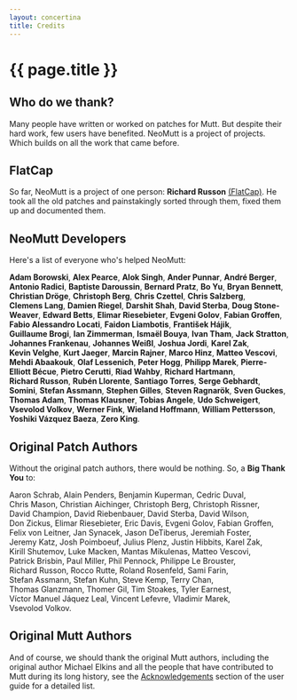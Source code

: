 ```yaml
---
layout: concertina
title: Credits
---
```


# {{ page.title }}

## Who do we thank?

Many people have written or worked on patches for Mutt. But despite
their hard work, few users have benefited. NeoMutt is a project of
projects. Which builds on all the work that came before.

## FlatCap

So far, NeoMutt is a project of one person: **Richard Russon**
[(FlatCap)](https://github.com/flatcap). He took all the old patches and
painstakingly sorted through them, fixed them up and documented them.

## NeoMutt Developers

Here's a list of everyone who's helped NeoMutt:

**Adam Borowski**, **Alex Pearce**, **Alok Singh**, **Ander Punnar**,
**André Berger**, **Antonio Radici**, **Baptiste Daroussin**,
**Bernard Pratz**, **Bo Yu**, **Bryan Bennett**, **Christian Dröge**,
**Christoph Berg**, **Chris Czettel**, **Chris Salzberg**, **Clemens Lang**,
**Damien Riegel**, **Darshit Shah**, **David Sterba**, **Doug Stone-Weaver**,
**Edward Betts**, **Elimar Riesebieter**, **Evgeni Golov**, **Fabian Groffen**,
**Fabio Alessandro Locati**, **Faidon Liambotis**, **František Hájik**,
**Guillaume Brogi**, **Ian Zimmerman**, **Ismaël Bouya**, **Ivan Tham**,
**Jack Stratton**, **Johannes Frankenau**, **Johannes Weißl**,
**Joshua Jordi**, **Karel Zak**, **Kevin Velghe**, **Kurt Jaeger**,
**Marcin Rajner**, **Marco Hinz**, **Matteo Vescovi**, **Mehdi Abaakouk**,
**Olaf Lessenich**, **Peter Hogg**, **Philipp Marek**,
**Pierre-Elliott Bécue**, **Pietro Cerutti**, **Riad Wahby**,
**Richard Hartmann**, **Richard Russon**, **Rubén Llorente**,
**Santiago Torres**, **Serge Gebhardt**, **Somini**, **Stefan Assmann**,
**Stephen Gilles**, **Steven Ragnarök**, **Sven Guckes**, **Thomas Adam**,
**Thomas Klausner**, **Tobias Angele**, **Udo Schweigert**,
**Vsevolod Volkov**, **Werner Fink**, **Wieland Hoffmann**,
**William Pettersson**, **Yoshiki Vázquez Baeza**, **Zero King**.

## Original Patch Authors

Without the original patch authors, there would be nothing. So, a **Big
Thank You** to:

Aaron Schrab, Alain Penders, Benjamin Kuperman, Cedric Duval,
Chris Mason, Christian Aichinger, Christoph Berg, Christoph Rissner,
David Champion, David Riebenbauer, David Sterba, David Wilson,
Don Zickus, Elimar Riesebieter, Eric Davis, Evgeni Golov,
Fabian Groffen, Felix von Leitner, Jan Synacek, Jason DeTiberus,
Jeremiah Foster, Jeremy Katz, Josh Poimboeuf, Julius Plenz,
Justin Hibbits, Karel Zak, Kirill Shutemov, Luke Macken,
Mantas Mikulenas, Matteo Vescovi, Patrick Brisbin, Paul Miller,
Phil Pennock, Philippe Le Brouster, Richard Russon, Rocco Rutte,
Roland Rosenfeld, Sami Farin, Stefan Assmann, Stefan Kuhn, Steve Kemp,
Terry Chan, Thomas Glanzmann, Thomer Gil, Tim Stoakes, Tyler Earnest,
Víctor Manuel Jáquez Leal, Vincent Lefevre, Vladimir Marek,
Vsevolod Volkov.

## Original Mutt Authors

And of course, we should thank the original Mutt authors, including the
original author Michael Elkins and all the people that have contributed
to Mutt during its long history, see the
[Acknowledgements](/guide/miscellany.html#acknowledgements) section of
the user guide for a detailed list.
